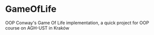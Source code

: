 # GameOfLife
OOP Conway's Game Of Life implementation, a quick project for OOP course on AGH-UST in Kraków 
